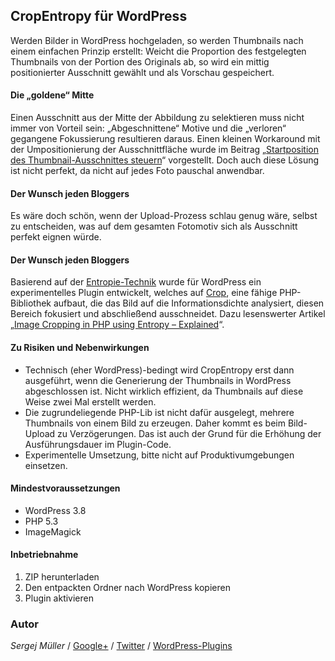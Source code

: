 ## CropEntropy für WordPress ##


Werden Bilder in WordPress hochgeladen, so werden Thumbnails nach einem einfachen Prinzip erstellt: Weicht die Proportion des festgelegten Thumbnails von der Portion des Originals ab, so wird ein mittig positionierter Ausschnitt gewählt und als Vorschau gespeichert.


#### Die „goldene“ Mitte ####

Einen Ausschnitt aus der Mitte der Abbildung zu selektieren muss nicht immer von Vorteil sein: „Abgeschnittene“ Motive und die „verloren“ gegangene Fokussierung resultieren daraus. Einen kleinen Workaround mit der Umpositionierung der Ausschnittfläche wurde im Beitrag „[Startposition des Thumbnail-Ausschnittes steuern](https://plus.google.com/b/114450218898660299759/114450218898660299759/posts/8zTnSougv9c)“ vorgestellt. Doch auch diese Lösung ist nicht perfekt, da nicht auf jedes Foto pauschal anwendbar.


#### Der Wunsch jeden Bloggers ####

Es wäre doch schön, wenn der Upload-Prozess schlau genug wäre, selbst zu entscheiden, was auf dem gesamten Fotomotiv sich als Ausschnitt perfekt eignen würde.


#### Der Wunsch jeden Bloggers ####

Basierend auf der [Entropie-Technik](http://de.wikipedia.org/wiki/Entropie_(Informationstheorie)) wurde für WordPress ein experimentelles Plugin entwickelt, welches auf [Crop](https://github.com/tim-reynolds/crop/tree/UpdateEntropyAlgorithm), eine fähige PHP-Bibliothek aufbaut, die das Bild auf die Informationsdichte analysiert, diesen Bereich fokusiert und abschließend ausschneidet. Dazu lesenswerter Artikel „[Image Cropping in PHP using Entropy – Explained](http://envalo.com/image-cropping-php-using-entropy-explained/)“.


#### Zu Risiken und Nebenwirkungen ####

* Technisch (eher WordPress)-bedingt wird CropEntropy erst dann ausgeführt, wenn die Generierung der Thumbnails in WordPress abgeschlossen ist. Nicht wirklich effizient, da Thumbnails auf diese Weise zwei Mal erstellt werden.
* Die zugrundeliegende PHP-Lib ist nicht dafür ausgelegt, mehrere Thumbnails von einem Bild zu erzeugen. Daher kommt es beim Bild-Upload zu Verzögerungen. Das ist auch der Grund für die Erhöhung der Ausführungsdauer im Plugin-Code.
* Experimentelle Umsetzung, bitte nicht auf Produktivumgebungen einsetzen.


#### Mindestvoraussetzungen
* WordPress 3.8
* PHP 5.3
* ImageMagick



#### Inbetriebnahme

1. ZIP herunterladen
2. Den entpackten Ordner nach WordPress kopieren
3. Plugin aktivieren


### Autor
*Sergej Müller* / [Google+](https://plus.google.com/110569673423509816572?rel=author) / [Twitter](https://twitter.com/wpSEO) / [WordPress-Plugins](http://wpcoder.de)